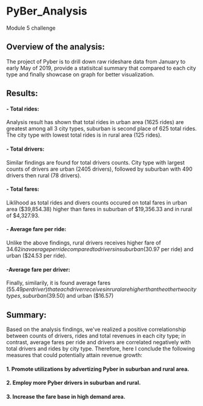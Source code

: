 # PyBer_Analysis
Module 5 challenge

## Overview of the analysis:

The project of Pyber is to drill down raw rideshare data from January to early May of 2019, provide a statisitcal summary that compared to each city type and finally showcase on graph for better visualization.

## Results:

#### - Total rides:
Analysis result has shown that total rides in urban area (1625 rides) are greatest among all 3 city types, suburban is second place of 625 total rides. The city type with lowest total rides is in rural area (125 rides).

#### - Total drivers:
  Similar findings are found for total drivers counts. City type with largest counts of drivers are urban (2405 drivers), followed by suburban with 490 drivers then rural (78 drivers).

#### - Total fares:
  Liklihood as total rides and divers counts occured on total fares in urban area ($39,854.38) higher than fares in suburban of $19,356.33 and in rural of $4,327.93.

#### - Average fare per ride:
  Unlike the above findings, rural drivers receives higher fare of $34.62 in avaerage per ride compared to drivers in suburban ($30.97 per ride) and urban ($24.53 per ride).

#### -Average fare per driver:
  Finally, similarily, it is found average fares ($55.49 per driver) that each driver receives in rural are higher than the other two city types, suburban ($39.50) and urban ($16.57)

## Summary:

Based on the analysis findings, we've realized a positive correlationship between counts of drivers, rides and total revenues in each city type; in contrast, average fares per ride and drivers are correlated negatively with total drivers and rides by city type. 
Therefore, here I conclude the following measures that could potentially attain revenue growth: 
#### 1. Promote utilizations by advertizing Pyber in suburban and rural area.
#### 2. Employ more Pyber drivers in suburban and rural. 
#### 3. Increase the fare base in high demand area. 
